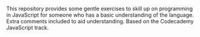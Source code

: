 
This repository provides some gentle exercises to skill up on programming in JavaScript for someone who has a basic understanding of the language. Extra comments included to aid understanding. Based on the Codecademy JavaScript track.
